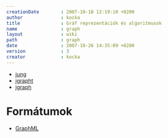```yaml
---
creationDate        : 2007-10-18 12:19:10 +0200 
author              : kocka 
title               : Gráf reprezentációk és algoritmusok 
name                : graph 
layout              : wiki 
path                : graph 
date                : 2007-10-26 14:35:09 +0200 
version             : 3 
creator             : kocka 
---
```

*   [jung](jung.html)
*   [jgrapht](Missing.html)
*   [jgraph](Missing.html)

# Formátumok

*   [GraphML](GraphML.html)


